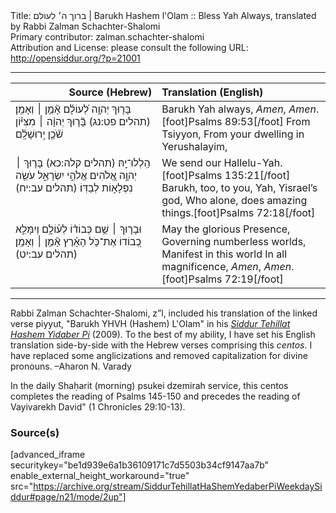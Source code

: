 <html>
<head></head>
<body>
Title: ברוך ה׳ לעולם | Barukh Hashem l'Olam :: Bless Yah Always, translated by Rabbi Zalman Schachter-Shalomi<br />
Primary contributor: zalman.schachter-shalomi<br />
Attribution and License: please consult the following URL: <a href="http://opensiddur.org/?p=21001">http://opensiddur.org/?p=21001</a>
<p />
<hr />

<table style="margin-left: auto;margin-right: auto;" class="draggable">
<thead><tr><th id="x" style="text-align: right;">Source (Hebrew)</th><th style="text-align: left;">Translation (English)</th></tr></thead>
<tbody>
<tr><td style="vertical-align:top;" width="46%">
<div class="liturgy"><span lang="he">
בָּר֖וּךְ יְהוָ֥ה לְ֝עוֹלָ֗ם אָ֘מֵ֥ן ׀ וְאָמֵֽן׃ <span class="citation">(תהלים פט:נג)</span>
בָּ֘ר֤וּךְ יְהוָ֨ה ׀ מִצִּיּ֗וֹן 
שֹׁ֘כֵ֤ן 
יְֽרוּשָׁלִָ֗ם
</span></div></td>
 
<td style="vertical-align:top;" width="53%">
<div class="english">
Barukh Yah always, <em>Amen</em>, <em>Amen</em>.[foot]Psalms 89:53[/foot]
From Tsiyyon,
From your dwelling 
in Yerushalayim,
</div></td></tr>


<tr><td style="vertical-align:top;" width="46%">
<div class="liturgy"><span lang="he">
הַֽלְלוּ־יָֽהּ׃ <span class="citation">(תהלים קלה:כא)</span>
בָּר֤וּךְ ׀ יְהוָ֣ה אֱ֭לֹהִים 
אֱלֹהֵ֣י יִשְׂרָאֵ֑ל 
עֹשֵׂ֖ה נִפְלָא֣וֹת לְבַדּֽוֹ׃ <span class="citation">(תהלים עב:יח)</span>
</span></div></td>
 
<td style="vertical-align:top;" width="53%">
<div class="english">
We send our Hallelu-Yah.[foot]Psalms 135:21[/foot]
Barukh, too, to you, Yah,
Yisrael’s god,
Who alone, does amazing things.[foot]Psalms 72:18[/foot]
</div></td></tr>


<tr><td style="vertical-align:top;" width="46%">
<div class="liturgy"><span lang="he">
וּבָר֤וּךְ ׀ שֵׁ֥ם כְּבוֹד֗וֹ 
לְע֫וֹלָ֥ם וְיִמָּלֵ֣א כְ֭בוֹדוֹ 
אֶת־כֹּ֥ל הָאָ֗רֶץ 
אָ֘מֵ֥ן ׀ וְאָמֵֽן׃ <span class="citation">(תהלים עב:יט)</span>
</span></div></td>
 
<td style="vertical-align:top;" width="53%">
<div class="english">
May the glorious Presence,
Governing numberless worlds,
Manifest in this world
In all magnificence, <em>Amen</em>, <em>Amen</em>.[foot]Psalms 72:19[/foot]
</div></td></tr>
</tbody></table>

<hr />

Rabbi Zalman Schachter-Shalomi, z”l, included his translation of the linked verse piyyut, "Barukh YHVH (Hashem) L'Olam" in his <em><a href="https://opensiddur.org/siddurim/ha-ari/neo-hasidut/reb-zalmans-open-siddur-tehillat-hashem/">Siddur Tehillat Hashem Yidaber Pi</a></em> (2009). To the best of my ability, I have set his English translation side-by-side with the Hebrew verses comprising this <em>centos</em>. I have replaced some anglicizations and removed capitalization for divine pronouns. –Aharon N. Varady

In the daily Shaḥarit (morning) psukei dzemirah service, this centos completes the reading of Psalms 145-150 and precedes the reading of Vayivarekh David" (1 Chronicles 29:10-13).

<h3>Source(s)</h3>

[advanced_iframe securitykey="be1d939e6a1b36109171c7d5503b34cf9147aa7b" enable_external_height_workaround="true" src="https://archive.org/stream/SiddurTehillatHaShemYedaberPiWeekdaySiddur#page/n21/mode/2up"]
</body>
</html>